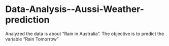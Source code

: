 # Data-Analysis--Aussi-Weather-prediction
Analyzed the data is about “Rain in Australia”. The objective is to predict the variable “Rain Tomorrow” 
